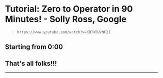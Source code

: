 # Tutorial: Zero to Operator in 90 Minutes! - Solly Ross, Google

> `https://www.youtube.com/watch?v=KBTXBUVNF2I`

## Starting from 0:00

## That's all folks!!!
___
